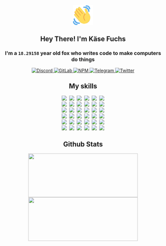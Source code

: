 <div><p align=center><img src=./resources/images/wave.gif width=64px height=64px></p><h2 align=center>Hey There! I'm Käse Fuchs</h2><h3 align=center>I'm a <code>18.29158</code> year old fox who writes code to make computers do things</h3><p align=center><a href=https://discord.com/users/507526681125322772><img alt=Discord src="https://img.shields.io/badge/Discord-5865F2?logo=discord&logoColor=white&style=flat-square#5886ebc26572c420db655501cdc4dc7c"> </a><a href=https://gitlab.com/kasefuchs><img alt=GitLab src="https://img.shields.io/badge/GitLab-330F63?logo=gitlab&logoColor=white&style=flat-square#5886ebc26572c420db655501cdc4dc7c"> </a><a href=https://npmjs.com/~kasefuchs><img alt=NPM src="https://img.shields.io/badge/NPM-CB3837?logo=npm&logoColor=white&style=flat-square#5886ebc26572c420db655501cdc4dc7c"> </a><a href=https://t.me/kasefuchs><img alt=Telegram src="https://img.shields.io/badge/Telegram-2CA5E0?logo=telegram&logoColor=white&style=flat-square#5886ebc26572c420db655501cdc4dc7c"> </a><a href=https://twitter.com/kasefuchs><img alt=Twitter src="https://img.shields.io/badge/Twitter-1DA1F2?logo=twitter&logoColor=white&style=flat-square#5886ebc26572c420db655501cdc4dc7c"></a></p><h2 align=center>My skills</h2><p align=center><a href=https://aws.amazon.com/ ><picture><source srcset="https://skillicons.dev/icons?i=aws&theme=dark#5886ebc26572c420db655501cdc4dc7c" media="(prefers-color-scheme: dark)"><source srcset="https://skillicons.dev/icons?i=aws&theme=light#5886ebc26572c420db655501cdc4dc7c" media="(prefers-color-scheme: light), (prefers-color-scheme: no-preference)"><img src="https://skillicons.dev/icons?i=aws&theme=light#5886ebc26572c420db655501cdc4dc7c"></picture></a>&nbsp;&nbsp;<a href=https://en.wikipedia.org/wiki/Bash_(Unix_shell)><picture><source srcset="https://skillicons.dev/icons?i=bash&theme=dark#5886ebc26572c420db655501cdc4dc7c" media="(prefers-color-scheme: dark)"><source srcset="https://skillicons.dev/icons?i=bash&theme=light#5886ebc26572c420db655501cdc4dc7c" media="(prefers-color-scheme: light), (prefers-color-scheme: no-preference)"><img src="https://skillicons.dev/icons?i=bash&theme=light#5886ebc26572c420db655501cdc4dc7c"></picture></a>&nbsp;&nbsp;<a href=https://discord.com/developers/docs><picture><source srcset="https://skillicons.dev/icons?i=bots&theme=dark#5886ebc26572c420db655501cdc4dc7c" media="(prefers-color-scheme: dark)"><source srcset="https://skillicons.dev/icons?i=bots&theme=light#5886ebc26572c420db655501cdc4dc7c" media="(prefers-color-scheme: light), (prefers-color-scheme: no-preference)"><img src="https://skillicons.dev/icons?i=bots&theme=light#5886ebc26572c420db655501cdc4dc7c"></picture></a>&nbsp;&nbsp;<a href=https://www.cloudflare.com/ ><picture><source srcset="https://skillicons.dev/icons?i=cloudflare&theme=dark#5886ebc26572c420db655501cdc4dc7c" media="(prefers-color-scheme: dark)"><source srcset="https://skillicons.dev/icons?i=cloudflare&theme=light#5886ebc26572c420db655501cdc4dc7c" media="(prefers-color-scheme: light), (prefers-color-scheme: no-preference)"><img src="https://skillicons.dev/icons?i=cloudflare&theme=light#5886ebc26572c420db655501cdc4dc7c"></picture></a>&nbsp;&nbsp;<a href=https://en.wikipedia.org/wiki/CSS><picture><source srcset="https://skillicons.dev/icons?i=css&theme=dark#5886ebc26572c420db655501cdc4dc7c" media="(prefers-color-scheme: dark)"><source srcset="https://skillicons.dev/icons?i=css&theme=light#5886ebc26572c420db655501cdc4dc7c" media="(prefers-color-scheme: light), (prefers-color-scheme: no-preference)"><img src="https://skillicons.dev/icons?i=css&theme=light#5886ebc26572c420db655501cdc4dc7c"></picture></a>&nbsp;&nbsp;<a href=https://www.docker.com/ ><picture><source srcset="https://skillicons.dev/icons?i=docker&theme=dark#5886ebc26572c420db655501cdc4dc7c" media="(prefers-color-scheme: dark)"><source srcset="https://skillicons.dev/icons?i=docker&theme=light#5886ebc26572c420db655501cdc4dc7c" media="(prefers-color-scheme: light), (prefers-color-scheme: no-preference)"><img src="https://skillicons.dev/icons?i=docker&theme=light#5886ebc26572c420db655501cdc4dc7c"></picture></a><br><a href=https://www.electronjs.org/ ><picture><source srcset="https://skillicons.dev/icons?i=electron&theme=dark#5886ebc26572c420db655501cdc4dc7c" media="(prefers-color-scheme: dark)"><source srcset="https://skillicons.dev/icons?i=electron&theme=light#5886ebc26572c420db655501cdc4dc7c" media="(prefers-color-scheme: light), (prefers-color-scheme: no-preference)"><img src="https://skillicons.dev/icons?i=electron&theme=light#5886ebc26572c420db655501cdc4dc7c"></picture></a>&nbsp;&nbsp;<a href=https://expressjs.com/ ><picture><source srcset="https://skillicons.dev/icons?i=express&theme=dark#5886ebc26572c420db655501cdc4dc7c" media="(prefers-color-scheme: dark)"><source srcset="https://skillicons.dev/icons?i=express&theme=light#5886ebc26572c420db655501cdc4dc7c" media="(prefers-color-scheme: light), (prefers-color-scheme: no-preference)"><img src="https://skillicons.dev/icons?i=express&theme=light#5886ebc26572c420db655501cdc4dc7c"></picture></a>&nbsp;&nbsp;<a href=https://www.figma.com/ ><picture><source srcset="https://skillicons.dev/icons?i=figma&theme=dark#5886ebc26572c420db655501cdc4dc7c" media="(prefers-color-scheme: dark)"><source srcset="https://skillicons.dev/icons?i=figma&theme=light#5886ebc26572c420db655501cdc4dc7c" media="(prefers-color-scheme: light), (prefers-color-scheme: no-preference)"><img src="https://skillicons.dev/icons?i=figma&theme=light#5886ebc26572c420db655501cdc4dc7c"></picture></a>&nbsp;&nbsp;<a href=https://firebase.google.com/ ><picture><source srcset="https://skillicons.dev/icons?i=firebase&theme=dark#5886ebc26572c420db655501cdc4dc7c" media="(prefers-color-scheme: dark)"><source srcset="https://skillicons.dev/icons?i=firebase&theme=light#5886ebc26572c420db655501cdc4dc7c" media="(prefers-color-scheme: light), (prefers-color-scheme: no-preference)"><img src="https://skillicons.dev/icons?i=firebase&theme=light#5886ebc26572c420db655501cdc4dc7c"></picture></a>&nbsp;&nbsp;<a href=https://flask.palletsprojects.com/ ><picture><source srcset="https://skillicons.dev/icons?i=flask&theme=dark#5886ebc26572c420db655501cdc4dc7c" media="(prefers-color-scheme: dark)"><source srcset="https://skillicons.dev/icons?i=flask&theme=light#5886ebc26572c420db655501cdc4dc7c" media="(prefers-color-scheme: light), (prefers-color-scheme: no-preference)"><img src="https://skillicons.dev/icons?i=flask&theme=light#5886ebc26572c420db655501cdc4dc7c"></picture></a>&nbsp;&nbsp;<a href=https://cloud.google.com/ ><picture><source srcset="https://skillicons.dev/icons?i=gcp&theme=dark#5886ebc26572c420db655501cdc4dc7c" media="(prefers-color-scheme: dark)"><source srcset="https://skillicons.dev/icons?i=gcp&theme=light#5886ebc26572c420db655501cdc4dc7c" media="(prefers-color-scheme: light), (prefers-color-scheme: no-preference)"><img src="https://skillicons.dev/icons?i=gcp&theme=light#5886ebc26572c420db655501cdc4dc7c"></picture></a><br><a href=https://git-scm.com/ ><picture><source srcset="https://skillicons.dev/icons?i=git&theme=dark#5886ebc26572c420db655501cdc4dc7c" media="(prefers-color-scheme: dark)"><source srcset="https://skillicons.dev/icons?i=git&theme=light#5886ebc26572c420db655501cdc4dc7c" media="(prefers-color-scheme: light), (prefers-color-scheme: no-preference)"><img src="https://skillicons.dev/icons?i=git&theme=light#5886ebc26572c420db655501cdc4dc7c"></picture></a>&nbsp;&nbsp;<a href=https://github.com/ ><picture><source srcset="https://skillicons.dev/icons?i=github&theme=dark#5886ebc26572c420db655501cdc4dc7c" media="(prefers-color-scheme: dark)"><source srcset="https://skillicons.dev/icons?i=github&theme=light#5886ebc26572c420db655501cdc4dc7c" media="(prefers-color-scheme: light), (prefers-color-scheme: no-preference)"><img src="https://skillicons.dev/icons?i=github&theme=light#5886ebc26572c420db655501cdc4dc7c"></picture></a>&nbsp;&nbsp;<a href=https://gitlab.com/ ><picture><source srcset="https://skillicons.dev/icons?i=gitlab&theme=dark#5886ebc26572c420db655501cdc4dc7c" media="(prefers-color-scheme: dark)"><source srcset="https://skillicons.dev/icons?i=gitlab&theme=light#5886ebc26572c420db655501cdc4dc7c" media="(prefers-color-scheme: light), (prefers-color-scheme: no-preference)"><img src="https://skillicons.dev/icons?i=gitlab&theme=light#5886ebc26572c420db655501cdc4dc7c"></picture></a>&nbsp;&nbsp;<a href=https://www.heroku.com/ ><picture><source srcset="https://skillicons.dev/icons?i=heroku&theme=dark#5886ebc26572c420db655501cdc4dc7c" media="(prefers-color-scheme: dark)"><source srcset="https://skillicons.dev/icons?i=heroku&theme=light#5886ebc26572c420db655501cdc4dc7c" media="(prefers-color-scheme: light), (prefers-color-scheme: no-preference)"><img src="https://skillicons.dev/icons?i=heroku&theme=light#5886ebc26572c420db655501cdc4dc7c"></picture></a>&nbsp;&nbsp;<a href=https://en.wikipedia.org/wiki/HTML><picture><source srcset="https://skillicons.dev/icons?i=html&theme=dark#5886ebc26572c420db655501cdc4dc7c" media="(prefers-color-scheme: dark)"><source srcset="https://skillicons.dev/icons?i=html&theme=light#5886ebc26572c420db655501cdc4dc7c" media="(prefers-color-scheme: light), (prefers-color-scheme: no-preference)"><img src="https://skillicons.dev/icons?i=html&theme=light#5886ebc26572c420db655501cdc4dc7c"></picture></a>&nbsp;&nbsp;<a href=https://en.wikipedia.org/wiki/JavaScript><picture><source srcset="https://skillicons.dev/icons?i=js&theme=dark#5886ebc26572c420db655501cdc4dc7c" media="(prefers-color-scheme: dark)"><source srcset="https://skillicons.dev/icons?i=js&theme=light#5886ebc26572c420db655501cdc4dc7c" media="(prefers-color-scheme: light), (prefers-color-scheme: no-preference)"><img src="https://skillicons.dev/icons?i=js&theme=light#5886ebc26572c420db655501cdc4dc7c"></picture></a><br><a href=https://en.wikipedia.org/wiki/Linux><picture><source srcset="https://skillicons.dev/icons?i=linux&theme=dark#5886ebc26572c420db655501cdc4dc7c" media="(prefers-color-scheme: dark)"><source srcset="https://skillicons.dev/icons?i=linux&theme=light#5886ebc26572c420db655501cdc4dc7c" media="(prefers-color-scheme: light), (prefers-color-scheme: no-preference)"><img src="https://skillicons.dev/icons?i=linux&theme=light#5886ebc26572c420db655501cdc4dc7c"></picture></a>&nbsp;&nbsp;<a href=https://mui.com/ ><picture><source srcset="https://skillicons.dev/icons?i=materialui&theme=dark#5886ebc26572c420db655501cdc4dc7c" media="(prefers-color-scheme: dark)"><source srcset="https://skillicons.dev/icons?i=materialui&theme=light#5886ebc26572c420db655501cdc4dc7c" media="(prefers-color-scheme: light), (prefers-color-scheme: no-preference)"><img src="https://skillicons.dev/icons?i=materialui&theme=light#5886ebc26572c420db655501cdc4dc7c"></picture></a>&nbsp;&nbsp;<a href=https://en.wikipedia.org/wiki/Markdown><picture><source srcset="https://skillicons.dev/icons?i=md&theme=dark#5886ebc26572c420db655501cdc4dc7c" media="(prefers-color-scheme: dark)"><source srcset="https://skillicons.dev/icons?i=md&theme=light#5886ebc26572c420db655501cdc4dc7c" media="(prefers-color-scheme: light), (prefers-color-scheme: no-preference)"><img src="https://skillicons.dev/icons?i=md&theme=light#5886ebc26572c420db655501cdc4dc7c"></picture></a>&nbsp;&nbsp;<a href=https://www.mongodb.com/ ><picture><source srcset="https://skillicons.dev/icons?i=mongodb&theme=dark#5886ebc26572c420db655501cdc4dc7c" media="(prefers-color-scheme: dark)"><source srcset="https://skillicons.dev/icons?i=mongodb&theme=light#5886ebc26572c420db655501cdc4dc7c" media="(prefers-color-scheme: light), (prefers-color-scheme: no-preference)"><img src="https://skillicons.dev/icons?i=mongodb&theme=light#5886ebc26572c420db655501cdc4dc7c"></picture></a>&nbsp;&nbsp;<a href=https://www.mysql.com/ ><picture><source srcset="https://skillicons.dev/icons?i=mysql&theme=dark#5886ebc26572c420db655501cdc4dc7c" media="(prefers-color-scheme: dark)"><source srcset="https://skillicons.dev/icons?i=mysql&theme=light#5886ebc26572c420db655501cdc4dc7c" media="(prefers-color-scheme: light), (prefers-color-scheme: no-preference)"><img src="https://skillicons.dev/icons?i=mysql&theme=light#5886ebc26572c420db655501cdc4dc7c"></picture></a>&nbsp;&nbsp;<a href=https://nextjs.org/ ><picture><source srcset="https://skillicons.dev/icons?i=nextjs&theme=dark#5886ebc26572c420db655501cdc4dc7c" media="(prefers-color-scheme: dark)"><source srcset="https://skillicons.dev/icons?i=nextjs&theme=light#5886ebc26572c420db655501cdc4dc7c" media="(prefers-color-scheme: light), (prefers-color-scheme: no-preference)"><img src="https://skillicons.dev/icons?i=nextjs&theme=light#5886ebc26572c420db655501cdc4dc7c"></picture></a><br><a href=https://nodejs.org/en/ ><picture><source srcset="https://skillicons.dev/icons?i=nodejs&theme=dark#5886ebc26572c420db655501cdc4dc7c" media="(prefers-color-scheme: dark)"><source srcset="https://skillicons.dev/icons?i=nodejs&theme=light#5886ebc26572c420db655501cdc4dc7c" media="(prefers-color-scheme: light), (prefers-color-scheme: no-preference)"><img src="https://skillicons.dev/icons?i=nodejs&theme=light#5886ebc26572c420db655501cdc4dc7c"></picture></a>&nbsp;&nbsp;<a href=https://www.postgresql.org/ ><picture><source srcset="https://skillicons.dev/icons?i=postgres&theme=dark#5886ebc26572c420db655501cdc4dc7c" media="(prefers-color-scheme: dark)"><source srcset="https://skillicons.dev/icons?i=postgres&theme=light#5886ebc26572c420db655501cdc4dc7c" media="(prefers-color-scheme: light), (prefers-color-scheme: no-preference)"><img src="https://skillicons.dev/icons?i=postgres&theme=light#5886ebc26572c420db655501cdc4dc7c"></picture></a>&nbsp;&nbsp;<a href=https://learn.microsoft.com/en-us/powershell/ ><picture><source srcset="https://skillicons.dev/icons?i=powershell&theme=dark#5886ebc26572c420db655501cdc4dc7c" media="(prefers-color-scheme: dark)"><source srcset="https://skillicons.dev/icons?i=powershell&theme=light#5886ebc26572c420db655501cdc4dc7c" media="(prefers-color-scheme: light), (prefers-color-scheme: no-preference)"><img src="https://skillicons.dev/icons?i=powershell&theme=light#5886ebc26572c420db655501cdc4dc7c"></picture></a>&nbsp;&nbsp;<a href=https://www.python.org/ ><picture><source srcset="https://skillicons.dev/icons?i=py&theme=dark#5886ebc26572c420db655501cdc4dc7c" media="(prefers-color-scheme: dark)"><source srcset="https://skillicons.dev/icons?i=py&theme=light#5886ebc26572c420db655501cdc4dc7c" media="(prefers-color-scheme: light), (prefers-color-scheme: no-preference)"><img src="https://skillicons.dev/icons?i=py&theme=light#5886ebc26572c420db655501cdc4dc7c"></picture></a>&nbsp;&nbsp;<a href=https://www.raspberrypi.org/ ><picture><source srcset="https://skillicons.dev/icons?i=raspberrypi&theme=dark#5886ebc26572c420db655501cdc4dc7c" media="(prefers-color-scheme: dark)"><source srcset="https://skillicons.dev/icons?i=raspberrypi&theme=light#5886ebc26572c420db655501cdc4dc7c" media="(prefers-color-scheme: light), (prefers-color-scheme: no-preference)"><img src="https://skillicons.dev/icons?i=raspberrypi&theme=light#5886ebc26572c420db655501cdc4dc7c"></picture></a>&nbsp;&nbsp;<a href=https://reactjs.org/ ><picture><source srcset="https://skillicons.dev/icons?i=react&theme=dark#5886ebc26572c420db655501cdc4dc7c" media="(prefers-color-scheme: dark)"><source srcset="https://skillicons.dev/icons?i=react&theme=light#5886ebc26572c420db655501cdc4dc7c" media="(prefers-color-scheme: light), (prefers-color-scheme: no-preference)"><img src="https://skillicons.dev/icons?i=react&theme=light#5886ebc26572c420db655501cdc4dc7c"></picture></a><br><a href=https://redux.js.org/ ><picture><source srcset="https://skillicons.dev/icons?i=redux&theme=dark#5886ebc26572c420db655501cdc4dc7c" media="(prefers-color-scheme: dark)"><source srcset="https://skillicons.dev/icons?i=redux&theme=light#5886ebc26572c420db655501cdc4dc7c" media="(prefers-color-scheme: light), (prefers-color-scheme: no-preference)"><img src="https://skillicons.dev/icons?i=redux&theme=light#5886ebc26572c420db655501cdc4dc7c"></picture></a>&nbsp;&nbsp;<a href=https://en.wikipedia.org/wiki/Regular_expression><picture><source srcset="https://skillicons.dev/icons?i=regex&theme=dark#5886ebc26572c420db655501cdc4dc7c" media="(prefers-color-scheme: dark)"><source srcset="https://skillicons.dev/icons?i=regex&theme=light#5886ebc26572c420db655501cdc4dc7c" media="(prefers-color-scheme: light), (prefers-color-scheme: no-preference)"><img src="https://skillicons.dev/icons?i=regex&theme=light#5886ebc26572c420db655501cdc4dc7c"></picture></a>&nbsp;&nbsp;<a href=https://en.wikipedia.org/wiki/Sass_(stylesheet_language)><picture><source srcset="https://skillicons.dev/icons?i=sass&theme=dark#5886ebc26572c420db655501cdc4dc7c" media="(prefers-color-scheme: dark)"><source srcset="https://skillicons.dev/icons?i=sass&theme=light#5886ebc26572c420db655501cdc4dc7c" media="(prefers-color-scheme: light), (prefers-color-scheme: no-preference)"><img src="https://skillicons.dev/icons?i=sass&theme=light#5886ebc26572c420db655501cdc4dc7c"></picture></a>&nbsp;&nbsp;<a href=https://www.typescriptlang.org/ ><picture><source srcset="https://skillicons.dev/icons?i=ts&theme=dark#5886ebc26572c420db655501cdc4dc7c" media="(prefers-color-scheme: dark)"><source srcset="https://skillicons.dev/icons?i=ts&theme=light#5886ebc26572c420db655501cdc4dc7c" media="(prefers-color-scheme: light), (prefers-color-scheme: no-preference)"><img src="https://skillicons.dev/icons?i=ts&theme=light#5886ebc26572c420db655501cdc4dc7c"></picture></a>&nbsp;&nbsp;<a href=https://unity.com/ ><picture><source srcset="https://skillicons.dev/icons?i=unity&theme=dark#5886ebc26572c420db655501cdc4dc7c" media="(prefers-color-scheme: dark)"><source srcset="https://skillicons.dev/icons?i=unity&theme=light#5886ebc26572c420db655501cdc4dc7c" media="(prefers-color-scheme: light), (prefers-color-scheme: no-preference)"><img src="https://skillicons.dev/icons?i=unity&theme=light#5886ebc26572c420db655501cdc4dc7c"></picture></a>&nbsp;&nbsp;<a href=https://workers.cloudflare.com/ ><picture><source srcset="https://skillicons.dev/icons?i=workers&theme=dark#5886ebc26572c420db655501cdc4dc7c" media="(prefers-color-scheme: dark)"><source srcset="https://skillicons.dev/icons?i=workers&theme=light#5886ebc26572c420db655501cdc4dc7c" media="(prefers-color-scheme: light), (prefers-color-scheme: no-preference)"><img src="https://skillicons.dev/icons?i=workers&theme=light#5886ebc26572c420db655501cdc4dc7c"></picture></a><br></p><h2 align=center>Github Stats</h2><p align=center><picture><source srcset="https://github-readme-stats-kasefuchs.vercel.app/api/?count_private=true&hide_border=true&hide_rank=true&line_height=20&hide_title=true&username=Kasefuchs&theme=dark#5886ebc26572c420db655501cdc4dc7c" media="(prefers-color-scheme: dark)"><source srcset="https://github-readme-stats-kasefuchs.vercel.app/api/?count_private=true&hide_border=true&hide_rank=true&line_height=20&hide_title=true&username=Kasefuchs&theme=light#5886ebc26572c420db655501cdc4dc7c" media="(prefers-color-scheme: light), (prefers-color-scheme: no-preference)"><img align=middle width=350 height=140 src="https://github-readme-stats-kasefuchs.vercel.app/api/?count_private=true&hide_border=true&hide_rank=true&line_height=20&hide_title=true&username=Kasefuchs&theme=light#5886ebc26572c420db655501cdc4dc7c"></picture><picture><source srcset="https://github-readme-stats-kasefuchs.vercel.app/api/top-langs/?count_private=true&hide_border=true&layout=compact&username=Kasefuchs&theme=dark#5886ebc26572c420db655501cdc4dc7c" media="(prefers-color-scheme: dark)"><source srcset="https://github-readme-stats-kasefuchs.vercel.app/api/top-langs/?count_private=true&hide_border=true&layout=compact&username=Kasefuchs&theme=light#5886ebc26572c420db655501cdc4dc7c" media="(prefers-color-scheme: light), (prefers-color-scheme: no-preference)"><img align=middle width=350 height=140 src="https://github-readme-stats-kasefuchs.vercel.app/api/top-langs/?count_private=true&hide_border=true&layout=compact&username=Kasefuchs&theme=light#5886ebc26572c420db655501cdc4dc7c"></picture></p><img src="https://hit.yhype.me/github/profile?user_id=64592097#5886ebc26572c420db655501cdc4dc7c" alt=""></div>